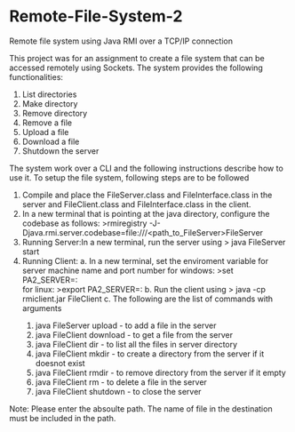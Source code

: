 # Remote-File-System-2
Remote file system using Java RMI over a TCP/IP connection

This project was for an assignment to create a file system that can be accessed remotely using Sockets.
The system provides the following functionalities:

1. List directories
2. Make directory
3. Remove directory
4. Remove a file
5. Upload a file
6. Download a file
7. Shutdown the server

The system work over a CLI and the following instructions describe how to use it.
To setup the file system, following steps are to be followed

1. Compile and place the FileServer.class and FileInterface.class in the server and FileClient.class and FileInterface.class in the client. 
2. In a new terminal that is pointing at the java directory, configure the codebase as follows: >rmiregistry -J-Djava.rmi.server.codebase=file:///<path_to_FileServer>FileServer
3. Running Server:In a new terminal, run the server using > java FileServer start <portnumber>
4. Running Client:
   a. In a new terminal, set the enviroment variable for server machine name and port number
	for windows: >set PA2_SERVER=<machineName>:<portnumber>  
 	for linux: >export PA2_SERVER=<machineName>:<portnumber>
   b. Run the client using  > java -cp rmiclient.jar FileClient <command> <paths>
   c. The following are the list of commands with arguments
	1. java FileServer upload <path on client> <path on server> - to add a file in the server
	2. java FileClient download <path on server> <path on client> - to get a file from the server
	3. java FileClient dir <path on server> - to list all the files in server directory
	4. java FileClient mkdir <path on server> - to create a directory from the server if it doesnot exist
	5. java FileClient rmdir <path on server> - to remove directory from the server if it empty 
	6. java FileClient rm <path on server> - to delete a file in the server
	7. java FileClient shutdown - to close the server

Note: Please enter the absoulte path. The name of file in the destination must be included in the path.
